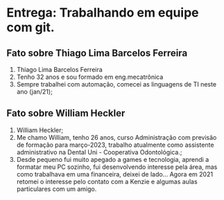 # Entrega: Trabalhando em equipe com git.
## Fato sobre Thiago Lima Barcelos Ferreira

1. Thiago Lima Barcelos Ferreira
2. Tenho 32 anos e sou formado em eng.mecatrônica
3. Sempre trabalhei com automação, comecei as linguagens de TI neste ano (jan/21);

## Fato sobre William Heckler

1. William Heckler;
2. Me chamo William, tenho 26 anos, curso Administração com previsão de formação para março-2023, trabalho atualmente como assistente administrativo na Dental Uni - Cooperativa Odontológica.;
3. Desde pequeno fui muito apegado a games e tecnologia, aprendi a formatar meu PC sozinho, fui desenvolvendo interesse pela área, mas como trabalhava em uma financeira, deixei de lado... Agora em 2021 retomei o interesse pelo contato com a Kenzie e algumas aulas particulares com um amigo.
